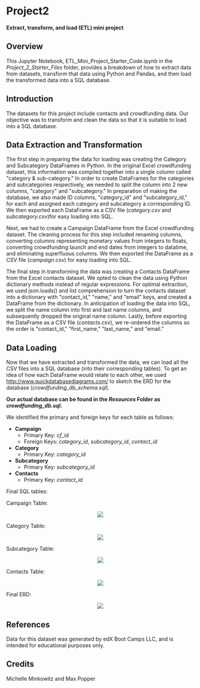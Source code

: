 # Project2
**Extract, transform, and load (ETL) mini project**

## Overview
This Jupyter Notebook, ETL_Mini_Project_Starter_Code.ipynb in the *Project_2_Starter_Files* folder, provides a breakdown of how to extract data from datasets, transform that data using Python and Pandas, and then load the transformed data into a SQL database.

## Introduction
The datasets for this project include contacts and crowdfunding data. Our objective was to transform and clean the data so that it is suitable to load into a SQL database.

## Data Extraction and Transformation
The first step in preparing the data for loading was creating the Category and Subcategory DataFrames in Python. In the original Excel crowdfunding dataset, this information was compiled together into a single column called "category & sub-category." In order to create DataFrames for the categories and subcategories respectively, we needed to split the column into 2 new columns, "category" and "subcategory." In preparation of making the database, we also made ID columns, "category_id" and "subcategory_id," for each and assigned each category and subcategory a corresponding ID. We then exported each DataFrame as a CSV file (*category.csv* and *subcategory.csv*)for easy loading into SQL.

Next, we had to create a Campaign DataFrame from the Excel crowdfunding dataset. The cleaning process for this step included renaming columns, converting columns representing monetary values from integers to floats, converting crowdfunding launch and end dates from integers to datatime, and eliminating superfluous columns. We then exported the DataFrame as a CSV file (*campaign.csv*) for easy loading into SQL.

The final step in transforming the data was creating a Contacts DataFrame from the Excel contacts dataset. We opted to clean the data using Python dictionary methods instead of regular expressions. For optimal extraction, we used json.loads() and list comprehension to turn the contacts dataset into a dictionary with "contact_id," "name," and "email" keys, and created a DataFrame from the dictionary. In anticipation of loading the data into SQL, we split the name column into first and last name columns, and subsequently dropped the original name column. Lastly, before exporting the DataFrame as a CSV file (*contacts.csv*), we re-ordered the columns so the order is "contact_id," "first_name," "last_name," and "email."

## Data Loading
Now that we have extracted and transformed the data, we can load all the CSV files into a SQL database (into their corresponding tables). To get an idea of how each DataFrame would relate to each other, we used http://www.quickdatabasediagrams.com/ to sketch the ERD for the database (*crowdfunding_db_schema.sql*). 

**Our actual database can be found in the *Resources* Folder as *crowdfunding_db.sql*.**

We identified the primary and foreign keys for each table as follows:
- **Campaign**   
    - Primary Key: *cf_id*
    - Foreign Keys: *category_id*, *subcategory_id*, *contact_id*
- **Category**
    - Primary Key: *category_id*
- **Subcategory**
    - Primary Key: *subcategory_id*
- **Contacts**
    - Primary Key: *contact_id*

Final SQL tables:

Campaign Table: 
<p align='center'> <img src='Images/campaign_table.png'></p>

Category Table:
<p align='center'> <img src='Images/category_table.png'></p>

Subcategory Table:
<p align='center'> <img src='Images/subcategory_table.png'></p>

Contacts Table:
<p align='center'> <img src='Images/contacts_table.png'></p>

Final ERD:
<p align='center'> <img src='Images/ERD.png'></p>

## References
Data for this dataset was generated by edX Boot Camps LLC, and is intended for educational purposes only.

## Credits
Michelle Minkowitz and Max Popper
